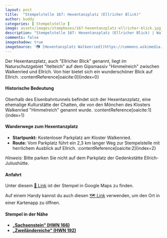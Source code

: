 ```yaml
---
layout: post
title:  "Stempelstelle 167: Hexentanzplatz (Ellricher Blick)"
author: buddy
categories: [ Stempelstelle ]
image: assets/images/stampboxes/167-hexentanzplatz-ellricher-blick.jpg
description: "Stempelstelle 167: Hexentanzplatz (Ellricher Blick) | Walkenried"
comments: false
imageshadow: true
imageSource: '📷 [Hexentanzplatz Walkenried](https://commons.wikimedia.org/wiki/File:Hexentanzplatz_Walkenried.jpg) von <a href="//commons.wikimedia.org/wiki/User:B.Thomas95" title="User:B.Thomas95">Thomas Binder</a> unter Lizenz [CC BY-SA 4.0](https://creativecommons.org/licenses/by-sa/4.0)'
---
```


Der Hexentanzplatz, auch "Ellricher Blick" genannt, liegt im Naturschutzgebiet "Itelteich" auf dem Gipsmassiv "Himmelreich" zwischen Walkenried und Ellrich. Von hier bietet sich ein wunderschöner Blick auf Ellrich. :contentReference[oaicite:0]{index=0}

#### Historische Bedeutung

Oberhalb des Eisenbahntunnels befindet sich der Hexentanzplatz, eine ehemalige Kulturstätte der Chatten, die von den Mönchen des Klosters Walkenried "Himmelreich" genannt wurde. :contentReference[oaicite:1]{index=1}

#### Wanderwege zum Hexentanzplatz

- **Startpunkt:** Kostenloser Parkplatz am Kloster Walkenried.
- **Route:** Vom Parkplatz führt ein 2,3 km langer Weg zur Stempelstelle mit herrlichem Ausblick auf Ellrich. :contentReference[oaicite:2]{index=2}

*Hinweis:* Bitte parken Sie nicht auf dem Parkplatz der Gedenkstätte Ellrich-Juliushütte.

#### Anfahrt

Unter diesem [📍 Link](https://www.google.com/maps/dir/?api=1&origin=&destination=51.58104%2C%2010.64591) ist der Stempel in Google Maps zu finden.

<div class="android-only">
  Auf einem Handy kannst du auch diesen 
  <a href="geo:51.58104,10.64591">🗺️ Link</a> 
  verwenden, um den Ort in einer Kartenapp zu öffnen.
  <p></p>
</div>

#### Stempel in der Nähe

- [**„Sachsenstein“ (HWN 166)**](/stempelstelle-166-sachsenstein)
- [**„Zweiländereiche“ (HWN 192)**](/stempelstelle-192-zweilaendereiche)
